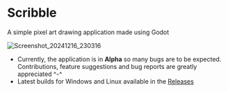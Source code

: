 # Scribble

A simple pixel art drawing application made using Godot

![Screenshot_20241216_230316](https://github.com/user-attachments/assets/ea79c479-9a08-45ae-bdb7-3d72ae9c9911)

- Currently, the application is in **Alpha** so many bugs are to be expected. Contributions, feature suggestions and bug reports are greatly appreciated ^-^
- Latest builds for Windows and Linux available in the [Releases](https://github.com/FuzzySwippy/Scribble/releases)
